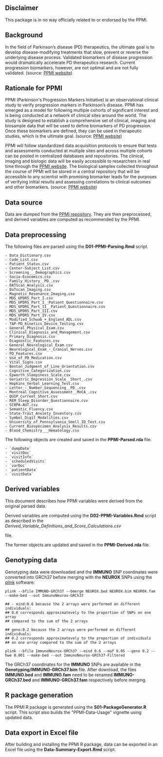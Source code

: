 <!----------------------------------------------------------------------------->
<!----------------------------------------------------------------------------->
## Disclaimer

This package is in no way officially related to or endorsed by the PPMI.

<!----------------------------------------------------------------------------->
<!----------------------------------------------------------------------------->
## Background

In the field of Parkinson’s disease (PD) therapeutics, the ultimate goal is to
develop disease-modifying treatments that slow, prevent or reverse the
underlying disease process. Validated biomarkers of disease progression would
dramatically accelerate PD therapeutics research.
Current progression biomarkers, however, are not optimal and are not
fully validated.
(source: [PPMI website](http://www.ppmi-info.org/about-ppmi/))

<!----------------------------------------------------------------------------->
<!----------------------------------------------------------------------------->
## Rationale for PPMI

PPMI (Parkinson's Progression Markers Initiative)
is an observational clinical study to verify progression markers in
Parkinson’s disease. PPMI has emerged as a model for following multiple
cohorts of significant interest and is being conducted at a network of
clinical sites around the world. The study is designed to establish a
comprehensive set of clinical, imaging and biosample data that will be used
to define biomarkers of PD progression.
Once these biomarkers are defined, they can be used in therapeutic studies,
which is the ultimate goal.
(source: [PPMI website](http://www.ppmi-info.org/about-ppmi/))

PPMI will follow standardized data acquisition protocols to ensure that
tests and assessments conducted at multiple sites and across multiple cohorts
can be pooled in centralized databases and repositories.
The clinical, imaging and biologic data will be easily accessible
to researchers in real time through
the [PPMI website](http://www.ppmi-info.org/about-ppmi/).
The biological samples collected throughout the course of PPMI will
be stored in a central repository that will be accessible to any scientist
with promising biomarker leads for the purposes of verifying initial
results and assessing correlations to clinical outcomes and other biomarkers.
(source: [PPMI website](http://www.ppmi-info.org/about-ppmi/))

<!----------------------------------------------------------------------------->
<!----------------------------------------------------------------------------->
## Data source

Data are dumped from the
[PPMI repository](https://www.ppmi-info.org/access-data-specimens/download-data/). They
are then preprocessed, and derived variables are computed as
recommended by the PPMI.

<!----------------------------------------------------------------------------->
<!----------------------------------------------------------------------------->
## Data preprocessing

The following files are parsed using the **D01-PPMI-Parsing.Rmd** script.

    - Data_Dictionary.csv
    - Code_List.csv
    - Patient_Status.csv
    - Center-Subject_List.csv
    - Screening___Demographics.csv
    - Socio-Economics.csv
    - Family_History__PD_.csv
    - DATScan_Analysis.csv
    - DaTscan_Imaging.csv
    - Magnetic_Resonance_Imaging.csv
    - MDS_UPDRS_Part_I.csv
    - MDS_UPDRS_Part_I__Patient_Questionnaire.csv
    - MDS_UPDRS_Part_II__Patient_Questionnaire.csv
    - MDS_UPDRS_Part_III.csv
    - MDS_UPDRS_Part_IV.csv
    - Modified_Schwab_+_England_ADL.csv
    - TAP-PD_Kinetics_Device_Testing.csv
    - General_Physical_Exam.csv
    - Clinical_Diagnosis_and_Management.csv
    - Primary_Diagnosis.csv
    - Diagnostic_Features.csv
    - General_Neurological_Exam.csv
    - Neurological_Exam_-_Cranial_Nerves.csv
    - PD_Features.csv
    - Use_of_PD_Medication.csv
    - Vital_Signs.csv
    - Benton_Judgment_of_Line_Orientation.csv
    - Cognitive_Categorization.csv
    - Epworth_Sleepiness_Scale.csv
    - Geriatric_Depression_Scale__Short_.csv
    - Hopkins_Verbal_Learning_Test.csv
    - Letter_-_Number_Sequencing__PD_.csv
    - Montreal_Cognitive_Assessment__MoCA_.csv
    - QUIP_Current_Short.csv
    - REM_Sleep_Disorder_Questionnaire.csv
    - SCOPA-AUT.csv
    - Semantic_Fluency.csv
    - State-Trait_Anxiety_Inventory.csv
    - Symbol_Digit_Modalities.csv
    - University_of_Pennsylvania_Smell_ID_Test.csv
    - Current_Biospecimen_Analysis_Results.csv
    - Blood_Chemistry___Hematology.csv

The following objects are created and saved in the **PPMI-Parsed.rda** file.

    - `dumpDate`
    - `visitDoc`
    - `visitInfo`
    - `scheduledVisits`
    - `varDoc`
    - `patientData`
    - `visitData`

<!----------------------------------------------------------------------------->
<!----------------------------------------------------------------------------->
## Derived variables

This document describes how PPMI variables were derived from the
original parsed data.

Derived variables are computed using the **D02-PPMI-Variables.Rmd** script
as described in the *Derived_Variable_Definitions_and_Score_Calculations.csv*
<!-- *PPMI\_Derived\_Variable\_Definitions\_and\_Score\_Calculations20151201.pdf* --> <!-- For 2016-01-11 and before -->
file.

The former objects are updated and saved in the **PPMI-Derived.rda** file.

<!----------------------------------------------------------------------------->
<!----------------------------------------------------------------------------->
## Genotyping data

Genotyping data were downloaded and the **IMMUNO** SNP coordinates were
converted into GRCh37 before merging with the **NEUROX** SNPs using
the [plink](http://zzz.bwh.harvard.edu/plink/) software:

```
plink --bfile IMMUNO-GRCh37 --bmerge NEUROX.bed NEUROX.bim NEUROX.fam --make-bed --out ImmunoNeurox-GRCh37

## - mind:0.6 because the 2 arrays were performed on different individuals:
## 0.6 corresponds approximatevely to the proportion of SNPs on one array
## compared to the sum of the 2 arrays

## geno:0.2 because the 2 arrays were performed on different individuals:
## 0.2 corresponds approximatevely to the proportion of individuals
## on one array compared to the sum of the 2 arrays

plink --bfile ImmunoNeurox-GRCh37 --mind 0.6 --maf 0.05 --geno 0.2 --hwe 0.001 --make-bed --out ImmunoNeurox-GRCh37-Filtered
```

The GRCh37 coordinates for the **IMMUNO** SNPs are available in the
**Genotyping/IMMUNO-GRCh37.bim** file. After download, the files
**IMMUNO.bed** and **IMMUNO.fam** need to be renamed
**IMMUNO-GRCh37.bed** and **IMMUNO-GRCh37.fam** respectively before merging.

<!----------------------------------------------------------------------------->
<!----------------------------------------------------------------------------->
## R package generation

The PPMI R package is generated using the **S01-PackageGenerator.R** script.
This script also builds the "PPMI-Data-Usage" vignette using updated data.

<!----------------------------------------------------------------------------->
<!----------------------------------------------------------------------------->
## Data export in Excel file

After building and installing the PPMI R package, data can be exported in
an Excel file using the **Data-Summary-Export.Rmd** script.
